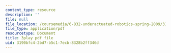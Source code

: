 ```yaml
---
content_type: resource
description: ''
file: null
file_location: /coursemedia/6-832-underactuated-robotics-spring-2009/3190bfc42bd7b5c17ecb8328b2ff346d_89GQHKOeUcU.pdf
file_type: application/pdf
resourcetype: Document
title: 3play pdf file
uid: 3190bfc4-2bd7-b5c1-7ecb-8328b2ff346d
---
```

